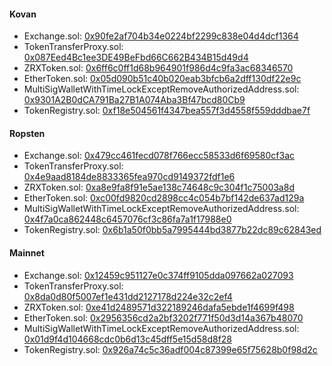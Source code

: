 #### Kovan

* Exchange.sol: [0x90fe2af704b34e0224bf2299c838e04d4dcf1364](https://kovan.etherscan.io/address/0x90fe2af704b34e0224bf2299c838e04d4dcf1364)
* TokenTransferProxy.sol: [0x087Eed4Bc1ee3DE49BeFbd66C662B434B15d49d4](https://kovan.etherscan.io/address/0x087Eed4Bc1ee3DE49BeFbd66C662B434B15d49d4)
* ZRXToken.sol: [0x6ff6c0ff1d68b964901f986d4c9fa3ac68346570](https://kovan.etherscan.io/address/0x6ff6c0ff1d68b964901f986d4c9fa3ac68346570)
* EtherToken.sol: [0x05d090b51c40b020eab3bfcb6a2dff130df22e9c](https://kovan.etherscan.io/address/0x05d090b51c40b020eab3bfcb6a2dff130df22e9c)
* MultiSigWalletWithTimeLockExceptRemoveAuthorizedAddress.sol: [0x9301A2B0dCA791Ba27B1A074Aba3Bf47bcd80Cb9](https://kovan.etherscan.io/address/0x9301A2B0dCA791Ba27B1A074Aba3Bf47bcd80Cb9)
* TokenRegistry.sol: [0xf18e504561f4347bea557f3d4558f559dddbae7f](https://kovan.etherscan.io/address/0xf18e504561f4347bea557f3d4558f559dddbae7f)

#### Ropsten

* Exchange.sol: [0x479cc461fecd078f766ecc58533d6f69580cf3ac](https://ropsten.etherscan.io/address/0x479cc461fecd078f766ecc58533d6f69580cf3ac)
* TokenTransferProxy.sol: [0x4e9aad8184de8833365fea970cd9149372fdf1e6](https://ropsten.etherscan.io/address/0x4e9aad8184de8833365fea970cd9149372fdf1e6)
* ZRXToken.sol: [0xa8e9fa8f91e5ae138c74648c9c304f1c75003a8d](https://ropsten.etherscan.io/address/0xa8e9fa8f91e5ae138c74648c9c304f1c75003a8d)
* EtherToken.sol: [0xc00fd9820cd2898cc4c054b7bf142de637ad129a](https://ropsten.etherscan.io/address/0xc00fd9820cd2898cc4c054b7bf142de637ad129a)
* MultiSigWalletWithTimeLockExceptRemoveAuthorizedAddress.sol: [0x4f7a0ca862448c6457076cf3c86fa7a1f17988e0](https://ropsten.etherscan.io/address/0x4f7a0ca862448c6457076cf3c86fa7a1f17988e0)
* TokenRegistry.sol: [0x6b1a50f0bb5a7995444bd3877b22dc89c62843ed](https://ropsten.etherscan.io/address/0x6b1a50f0bb5a7995444bd3877b22dc89c62843ed)

#### Mainnet

* Exchange.sol: [0x12459c951127e0c374ff9105dda097662a027093](https://etherscan.io/address/0x12459C951127e0c374FF9105DdA097662A027093)
* TokenTransferProxy.sol: [0x8da0d80f5007ef1e431dd2127178d224e32c2ef4](https://etherscan.io/address/0x8da0D80f5007ef1e431DD2127178d224E32C2eF4)
* ZRXToken.sol: [0xe41d2489571d322189246dafa5ebde1f4699f498](https://etherscan.io/address/0xE41d2489571d322189246DaFA5ebDe1F4699F498)
* EtherToken.sol: [0x2956356cd2a2bf3202f771f50d3d14a367b48070](https://etherscan.io/address/0x2956356cd2a2bf3202f771f50d3d14a367b48070)
* MultiSigWalletWithTimeLockExceptRemoveAuthorizedAddress.sol: [0x01d9f4d104668cdc0b6d13c45dff5e15d58d8f28](https://etherscan.io/address/0x01d9f4d104668cdc0b6d13c45dff5e15d58d8f28)
* TokenRegistry.sol: [0x926a74c5c36adf004c87399e65f75628b0f98d2c](https://etherscan.io/address/0x926a74c5c36adf004c87399e65f75628b0f98d2c)
